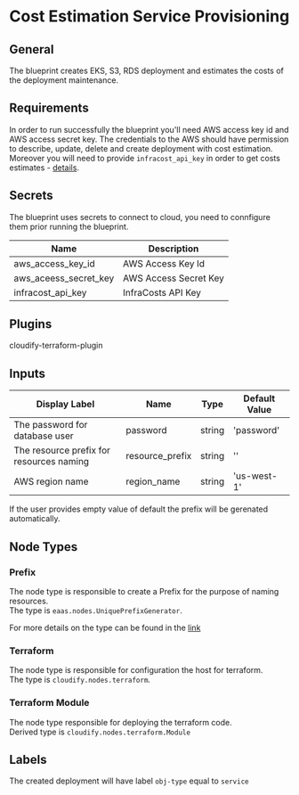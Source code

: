 # Cost Estimation Service Provisioning

## General

The blueprint creates EKS, S3, RDS deployment and estimates the costs of the deployment maintenance.

## Requirements

In order to run successfully the blueprint you'll need AWS access key id and AWS access secret key. The credentials to the AWS should have permission to describe, update, delete and create deployment with cost estimation. Moreover you will need to provide `infracost_api_key` in order to get costs estimates - [details](https://www.infracost.io/docs/).

## Secrets

The blueprint uses secrets to connect to cloud, you need to connfigure them prior running the blueprint.


| Name                  | Description           |                                                                    
| --------------------- | --------------------- |
| aws_access_key_id     | AWS Access Key Id     |
| aws_aceess_secret_key | AWS Access Secret Key |
| infracost_api_key    | InfraCosts API Key    |

## Plugins

cloudify-terraform-plugin

## Inputs

| Display Label                            | Name                | Type   | Default Value  |
| ---------------------------------------- | ------------------- | ------ | -------------- |
| The password for database user           | password            | string | 'password'     |
| The resource prefix for resources naming | resource_prefix     | string | ''             |
| AWS region name                          | region_name         | string | 'us-west-1'    |

If the user provides empty value of default the prefix will be gerenated automatically.


## Node Types

### Prefix
The node type is responsible to create a Prefix for the purpose of naming resources.\
The type is `eaas.nodes.UniquePrefixGenerator`.

For more details on the type can be found in the [link](https://github.com/cloudify-community/eaas-example/blob/master/utils/custom_types.yaml)

### Terraform
The node type is responsible for configuration the host for terraform.\
The type is `cloudify.nodes.terraform`.

### Terraform Module
The node type responsible for deploying the terraform code.\
Derived type is `cloudify.nodes.terraform.Module`

## Labels

The created deployment will have label `obj-type` equal to `service`